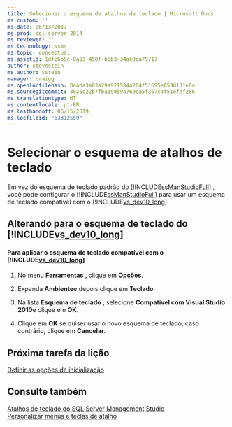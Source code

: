 ```yaml
---
title: Selecionar o esquema de atalhos de teclado | Microsoft Docs
ms.custom: ''
ms.date: 06/13/2017
ms.prod: sql-server-2014
ms.reviewer: ''
ms.technology: ssms
ms.topic: conceptual
ms.assetid: 1dfc6b5c-0a93-450f-b5b3-34ae0ca79717
author: stevestein
ms.author: sstein
manager: craigg
ms.openlocfilehash: 0aada3a83a29a921584a204f51695e6598131e0a
ms.sourcegitcommit: 3026c22b7fba19059a769ea5f367c4f51efaf286
ms.translationtype: MT
ms.contentlocale: pt-BR
ms.lasthandoff: 06/15/2019
ms.locfileid: "63312559"
---
```

# <a name="select-the-keyboard-shortcut-scheme"></a>Selecionar o esquema de atalhos de teclado
  Em vez do esquema de teclado padrão do [!INCLUDE[ssManStudioFull](../../includes/ssmanstudiofull-md.md)] , você pode configurar o [!INCLUDE[ssManStudioFull](../../includes/ssmanstudiofull-md.md)] para usar um esquema de teclado compatível com o [!INCLUDE[vs_dev10_long](../../includes/vs-dev10-long-md.md)].  
  
## <a name="changing-to-the-includevsdev10longincludesvs-dev10-long-mdmd-keyboard-scheme"></a>Alterando para o esquema de teclado do [!INCLUDE[vs_dev10_long](../../includes/vs-dev10-long-md.md)]  
  
#### <a name="to-apply-includevsdev10longincludesvs-dev10-long-mdmd-compatible-keyboard-scheme"></a>Para aplicar o esquema de teclado compatível com o [!INCLUDE[vs_dev10_long](../../includes/vs-dev10-long-md.md)]  
  
1.  No menu **Ferramentas** , clique em **Opções**.  
  
2.  Expanda **Ambiente**e depois clique em **Teclado**.  
  
3.  Na lista **Esquema de teclado** , selecione **Compatível com Visual Studio 2010**e clique em **OK**.  
  
4.  Clique em **OK** se quiser usar o novo esquema de teclado; caso contrário, clique em **Cancelar**.  
  
## <a name="next-task-in-lesson"></a>Próxima tarefa da lição  
 [Definir as opções de inicialização](lesson-1-7-set-the-startup-options.md)  
  
## <a name="see-also"></a>Consulte também  
 [Atalhos de teclado do SQL Server Management Studio](../sql-server-management-studio-keyboard-shortcuts.md)   
 [Personalizar menus e teclas de atalho](../customize-menus-and-shortcut-keys.md)  
  
  
